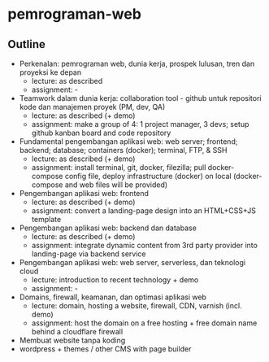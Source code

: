 # pemrograman-web

## Outline
* Perkenalan: pemrograman web, dunia kerja, prospek lulusan, tren dan proyeksi ke depan
  * lecture: as described
  * assignment: -
* Teamwork dalam dunia kerja: collaboration tool - github untuk repositori kode dan manajemen proyek (PM, dev, QA)
  * lecture: as described (+ demo)
  * assignment: make a group of 4: 1 project manager, 3 devs; setup github kanban board and code repository
* Fundamental pengembangan aplikasi web: web server; frontend; backend; database; containers (docker); terminal, FTP, & SSH
  * lecture: as described (+ demo)
  * assignment: install terminal, git, docker, filezilla; pull docker-compose config file, deploy infrastructure (docker) on local (docker-compose and web files will be provided)
* Pengembangan aplikasi web: frontend
  * lecture: as described (+ demo)
  * assignment: convert a landing-page design into an HTML+CSS+JS template
* Pengembangan aplikasi web: backend dan database
  * lecture: as described (+ demo)
  * assignment: integrate dynamic content from 3rd party provider into landing-page via backend service
* Pengembangan aplikasi web: web server, serverless, dan teknologi cloud
  * lecture: introduction to recent technology + demo
  * assignment: -
* Domains, firewall, keamanan, dan optimasi aplikasi web
  * lecture: domain, hosting a website, firewall, CDN, varnish (incl. demo)
  * assignment: host the domain on a free hosting + free domain name behind a cloudflare firewall
* Membuat website tanpa koding
 * wordpress + themes / other CMS with page builder

